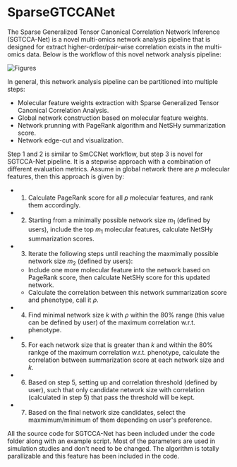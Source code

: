# SparseGTCCANet

The Sparse Generalized Tensor Canonical Correlation Network Inference (SGTCCA-Net) is a novel multi-omics network analysis pipeline that is designed for extract higher-order/pair-wise correlation exists in the multi-omics data. Below is the workflow of this novel network analysis pipeline:


![Figures](https://user-images.githubusercontent.com/36642788/221464373-dcc8d03d-b410-484c-9d0f-1d3c89028d20.png)

In general, this network analysis pipeline can be partitioned into multiple steps:

- Molecular feature weights extraction with Sparse Generalized Tensor Canonical Correlation Analysis.
- Global network construction based on molecular feature weights.
- Network prunning with PageRank algorithm and NetSHy summarization score.
- Network edge-cut and visualization.

Step 1 and 2 is similar to SmCCNet workflow, but step 3 is novel for SGTCCA-Net pipeline. It is a stepwise approach with a combination of different evaluation metrics. Assume in global network there are $p$ molecular features, then this approach is given by:

- 1. Calculate PageRank score for all $p$ molecular features, and rank them accordingly.
- 2. Starting from a minimally possible network size $m_1$ (defined by users), include the top $m_1$ molecular features, calculate NetSHy summarization scores.
- 3. Iterate the following steps until reaching the maxmimally possible network size $m_2$ (defined by users):
  - Include one more molecular feature into the network based on PageRank score, then calculate NetSHy score for this updated network.
  - Calculate the correlation between this network summarization score and phenotype, call it $\rho$. 
- 4. Find minimal network size $k$ with $\rho$ within the 80% range (this value can be defined by user) of the maximum correlation w.r.t. phenotype.
- 5. For each network size that is greater than $k$ and within the 80% rankge of the maximum correlation w.r.t. phenotype, calculate the correlation between summarization score at each network size and $k$.
- 6. Based on step 5, setting up and correlation threshold (defined by user), such that only candidate network size with correlation (calculated in step 5) that pass the threshold will be kept.
- 7. Based on the final network size candidates, select the maxmimum/minimum of them depending on user's preference.

All the source code for SGTCCA-Net has been included under the code folder along with an example script. Most of the parameters are used in simulation studies and don't need to be changed. The algorithm is totally parallizable and this feature has been included in the code. 
  
